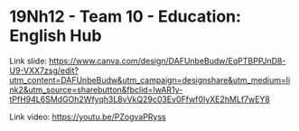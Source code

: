 # 19Nh12 - Team 10 - Education: English Hub
Link slide: https://www.canva.com/design/DAFUnbeBudw/EqPTBPPJnD8-U9-VXX7zsg/edit?utm_content=DAFUnbeBudw&utm_campaign=designshare&utm_medium=link2&utm_source=sharebutton&fbclid=IwAR1y-tPfH94L6SMdGOh2Wfyqh3L8vVkQ29c03Ev0Ffwf0IyXE2hMLf7wEY8 

Link video: https://youtu.be/PZogvaPRyss
